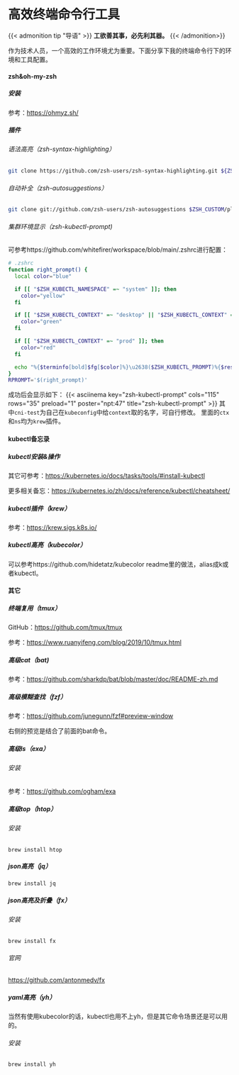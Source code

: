 # 高效终端命令行工具


{{< admonition tip "导语" >}}
**工欲善其事，必先利其器。**
{{< /admonition>}}

作为技术人员，一个高效的工作环境尤为重要。下面分享下我的终端命令行下的环境和工具配置。

#### zsh&oh-my-zsh
##### 安装    
参考：https://ohmyz.sh/

##### 插件
###### 语法高亮（zsh-syntax-highlighting） 
```bash
git clone https://github.com/zsh-users/zsh-syntax-highlighting.git ${ZSH_CUSTOM:-~/.oh-my-zsh/custom}/plugins/zsh-syntax-highlighting
```

###### 自动补全（zsh-autosuggestions） 
```bash
git clone git://github.com/zsh-users/zsh-autosuggestions $ZSH_CUSTOM/plugins/zsh-autosuggestions
```

###### 集群环境显示（zsh-kubectl-prompt)  
可参考https://github.com/whitefirer/workspace/blob/main/.zshrc进行配置：
```bash
# .zshrc
function right_prompt() {
  local color="blue"

  if [[ "$ZSH_KUBECTL_NAMESPACE" =~ "system" ]]; then
    color="yellow"
  fi

  if [[ "$ZSH_KUBECTL_CONTEXT" =~ "desktop" || "$ZSH_KUBECTL_CONTEXT" =~ "dev" ]]; then
    color="green"
  fi

  if [[ "$ZSH_KUBECTL_CONTEXT" =~ "prod" ]]; then
    color="red"
  fi

  echo "%{$terminfo[bold]$fg[$color]%}\u2638($ZSH_KUBECTL_PROMPT)%{$reset_color%}"
}
RPROMPT='$(right_prompt)'
```
成功后会显示如下：
{{< asciinema key="zsh-kubectl-prompt" cols="115" rows="35" preload="1" poster="npt:47" title="zsh-kubectl-prompt" >}} 
其中`cni-test`为自己在`kubeconfig`中给`context`取的名字，可自行修改。
里面的`ctx`和`ns`均为`krew`插件。

#### kubectl备忘录
##### kubectl安装&操作
其它可参考：https://kubernetes.io/docs/tasks/tools/#install-kubectl

更多相关备忘：https://kubernetes.io/zh/docs/reference/kubectl/cheatsheet/

##### kubectl插件（krew）
参考：https://krew.sigs.k8s.io/

##### kubectl高亮（kubecolor）
可以参考https://github.com/hidetatz/kubecolor readme里的做法，alias成k或者kubectl。

#### 其它
##### 终端复用（tmux）
GitHub：https://github.com/tmux/tmux

参考：https://www.ruanyifeng.com/blog/2019/10/tmux.html


##### 高级cat（bat)
参考：https://github.com/sharkdp/bat/blob/master/doc/README-zh.md

##### 高级模糊查找（fzf）
参考：https://github.com/junegunn/fzf#preview-window

右侧的预览是结合了前面的bat命令。

##### 高级ls（exa）
###### 安装
参考：https://github.com/ogham/exa

##### 高级top（htop）
###### 安装
```
brew install htop
```

##### json高亮（jq）
```
brew install jq
```

##### json高亮及折叠（fx）
###### 安装
```
brew install fx
```

###### 官网
https://github.com/antonmedv/fx

##### yaml高亮（yh）
当然有使用kubecolor的话，kubectl也用不上yh，但是其它命令场景还是可以用的。

###### 安装
```
brew install yh
```

